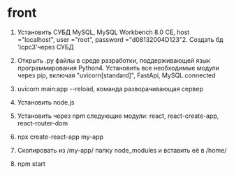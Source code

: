 # front
1. Установить СУБД MySQL, MySQL Workbench 8.0 CE, host ="localhost", user ="root", password ="d08132004D123"2. Создать бд 'icpc3'через СУБД
3. Открыть .py файлы в среде разработки, поддерживающей язык программирования Python4. Установить все необходимые модули через pip, включая "uvicorn[standard]", FastApi, MySQL.connected
5. uvicorn main:app --reload, команда разворачивающая сервер

6. Установить node.js
7. Установить через npm следующие модули:
react, react-create-app, react-router-dom

8. npx create-react-app my-app
9. Скопировать из /my-app/ папку node_modules и вставить её в /home/
10. npm start
